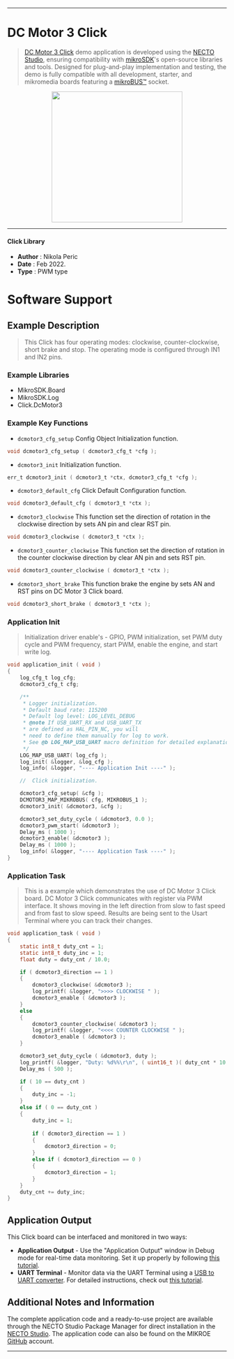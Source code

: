 
---
# DC Motor 3 Click

> [DC Motor 3 Click](https://www.mikroe.com/?pid_product=MIKROE-2047) demo application is developed using
the [NECTO Studio](https://www.mikroe.com/necto), ensuring compatibility with [mikroSDK](https://www.mikroe.com/mikrosdk)'s
open-source libraries and tools. Designed for plug-and-play implementation and testing, the demo is fully compatible with
all development, starter, and mikromedia boards featuring a [mikroBUS&trade;](https://www.mikroe.com/mikrobus) socket.

<p align="center">
  <img src="https://www.mikroe.com/?pid_product=MIKROE-2047&image=1" height=300px>
</p>

---

#### Click Library

- **Author**        : Nikola Peric
- **Date**          : Feb 2022.
- **Type**          : PWM type

# Software Support

## Example Description

> This Click  has four operating modes: clockwise, counter-clockwise, short brake and stop. 
> The operating mode is configured through IN1 and IN2 pins. 

### Example Libraries

- MikroSDK.Board
- MikroSDK.Log
- Click.DcMotor3

### Example Key Functions

- `dcmotor3_cfg_setup` Config Object Initialization function. 
```c
void dcmotor3_cfg_setup ( dcmotor3_cfg_t *cfg );
``` 
 
- `dcmotor3_init` Initialization function. 
```c
err_t dcmotor3_init ( dcmotor3_t *ctx, dcmotor3_cfg_t *cfg );
```

- `dcmotor3_default_cfg` Click Default Configuration function. 
```c
void dcmotor3_default_cfg ( dcmotor3_t *ctx );
```

- `dcmotor3_clockwise` This function set the direction of rotation in the clockwise direction by sets AN pin and clear RST pin. 
```c
void dcmotor3_clockwise ( dcmotor3_t *ctx );
```
 
- `dcmotor3_counter_clockwise` This function set the direction of rotation in the counter clockwise direction by clear AN pin and sets RST pin. 
```c
void dcmotor3_counter_clockwise ( dcmotor3_t *ctx );
```

- `dcmotor3_short_brake` This function brake the engine by sets AN and RST pins on DC Motor 3 Click board. 
```c
void dcmotor3_short_brake ( dcmotor3_t *ctx );
```

### Application Init

> Initialization driver enable's - GPIO,
> PWM initialization, set PWM duty cycle and PWM frequency, start PWM, enable the engine, and start write log.

```c
void application_init ( void )
{
    log_cfg_t log_cfg;
    dcmotor3_cfg_t cfg;

    /** 
     * Logger initialization.
     * Default baud rate: 115200
     * Default log level: LOG_LEVEL_DEBUG
     * @note If USB_UART_RX and USB_UART_TX 
     * are defined as HAL_PIN_NC, you will 
     * need to define them manually for log to work. 
     * See @b LOG_MAP_USB_UART macro definition for detailed explanation.
     */
    LOG_MAP_USB_UART( log_cfg );
    log_init( &logger, &log_cfg );
    log_info( &logger, "---- Application Init ----" );

    //  Click initialization.

    dcmotor3_cfg_setup( &cfg );
    DCMOTOR3_MAP_MIKROBUS( cfg, MIKROBUS_1 );
    dcmotor3_init( &dcmotor3, &cfg );

    dcmotor3_set_duty_cycle ( &dcmotor3, 0.0 );
    dcmotor3_pwm_start( &dcmotor3 );
    Delay_ms ( 1000 );
    dcmotor3_enable( &dcmotor3 );
    Delay_ms ( 1000 );
    log_info( &logger, "---- Application Task ----" );
}
```

### Application Task

>  This is a example which demonstrates the use of DC Motor 3 Click board.
>  DC Motor 3 Click communicates with register via PWM interface.
>  It shows moving in the left direction from slow to fast speed
>  and from fast to slow speed.
>  Results are being sent to the Usart Terminal where you can track their changes.

```c
void application_task ( void )
{    
    static int8_t duty_cnt = 1;
    static int8_t duty_inc = 1;
    float duty = duty_cnt / 10.0;

    if ( dcmotor3_direction == 1 )
    {
        dcmotor3_clockwise( &dcmotor3 );
        log_printf( &logger, ">>>> CLOCKWISE " );
        dcmotor3_enable ( &dcmotor3 );
    }
    else
    {
        dcmotor3_counter_clockwise( &dcmotor3 );
        log_printf( &logger, "<<<< COUNTER CLOCKWISE " );
        dcmotor3_enable ( &dcmotor3 );
    }

    dcmotor3_set_duty_cycle ( &dcmotor3, duty );
    log_printf( &logger, "Duty: %d%%\r\n", ( uint16_t )( duty_cnt * 10 ) );
    Delay_ms ( 500 );

    if ( 10 == duty_cnt ) 
    {
        duty_inc = -1;
    }
    else if ( 0 == duty_cnt ) 
    {
        duty_inc = 1;
                
        if ( dcmotor3_direction == 1 )
        {
            dcmotor3_direction = 0;
        }
        else if ( dcmotor3_direction == 0 )
        {
            dcmotor3_direction = 1;
        }
    }
    duty_cnt += duty_inc;
}
```

## Application Output

This Click board can be interfaced and monitored in two ways:
- **Application Output** - Use the "Application Output" window in Debug mode for real-time data monitoring.
Set it up properly by following [this tutorial](https://www.youtube.com/watch?v=ta5yyk1Woy4).
- **UART Terminal** - Monitor data via the UART Terminal using
a [USB to UART converter](https://www.mikroe.com/click/interface/usb?interface*=uart,uart). For detailed instructions,
check out [this tutorial](https://help.mikroe.com/necto/v2/Getting%20Started/Tools/UARTTerminalTool).

## Additional Notes and Information

The complete application code and a ready-to-use project are available through the NECTO Studio Package Manager for 
direct installation in the [NECTO Studio](https://www.mikroe.com/necto). The application code can also be found on
the MIKROE [GitHub](https://github.com/MikroElektronika/mikrosdk_click_v2) account.

---
